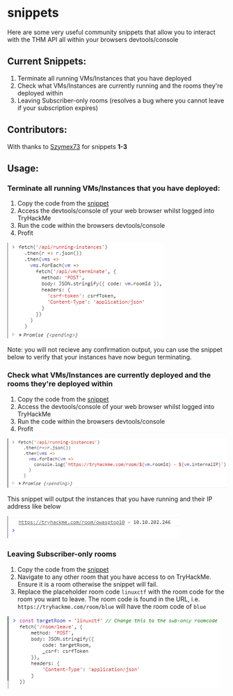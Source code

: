 # snippets
Here are some very useful community snippets that allow you to interact with the THM API all within your browsers devtools/console

## Current Snippets:
1. Terminate all running VMs/Instances that you have deployed
2. Check what VMs/Instances are currently running and the rooms they're deployed within
3. Leaving Subscriber-only rooms (resolves a bug where you cannot leave if your subscription expires)

## Contributors:
With thanks to [Szymex73](https://github.com/szymex73) for snippets **1-3**


## Usage: 
### Terminate all running VMs/Instances that you have deployed:
1. Copy the code from the [snippet](terminate-all-running-vms.js)
2. Access the devtools/console of your web browser whilst logged into TryHackMe
3. Run the code within the browsers devtools/console 
4. Profit

![Terminate all instances devtools](/imgs/terminate-all-instances.png)

Note: you will not recieve any confirmation output, you can use the snippet below to verify that your instances have now begun terminating.

### Check what VMs/Instances are currently deployed and the rooms they're deployed within
1. Copy the code from the [snippet](check-what-vms-are-deployed-and-where.js)
2. Access the devtools/console of your web browser whilst logged into TryHackMe
3. Run the code within the browsers devtools/console 
4. Profit

![Check what VMs/Instances are deployed and where](/imgs/list-running-instances.png)

This snippet will output the instances that you have running and their IP address like below 

![Output](/imgs/list-running-instances-output.png)


### Leaving Subscriber-only rooms
1. Copy the code from the [snippet](leaving-subscriber-only-rooms.js)
2. Navigate to any other room that you have access to on TryHackMe. Ensure it is a room otherwise the snippet will fail.
3. Replace the placeholder room code `linuxctf` with the room code for the room you want to leave. The room code is found in the URL, i.e. `https://tryhackme.com/room/blue` will have the room code of `blue`

![Leave Room](/imgs/leave-room.png)